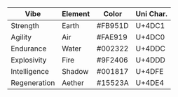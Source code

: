 | Vibe         | Element | Color   | Uni Char. |
| ------------ | ------- | ------- | --------- |
| Strength     | Earth   | #FB951D | U+4DC1    |
| Agility      | Air     | #FAE919 | U+4DC0    |
| Endurance    | Water   | #002322 | U+4DDC    |
| Explosivity  | Fire    | #9F2406 | U+4DDD    |
| Intelligence | Shadow  | #001817 | U+4DFE    |
| Regeneration | Aether  | #15523A | U+4DE4    |
